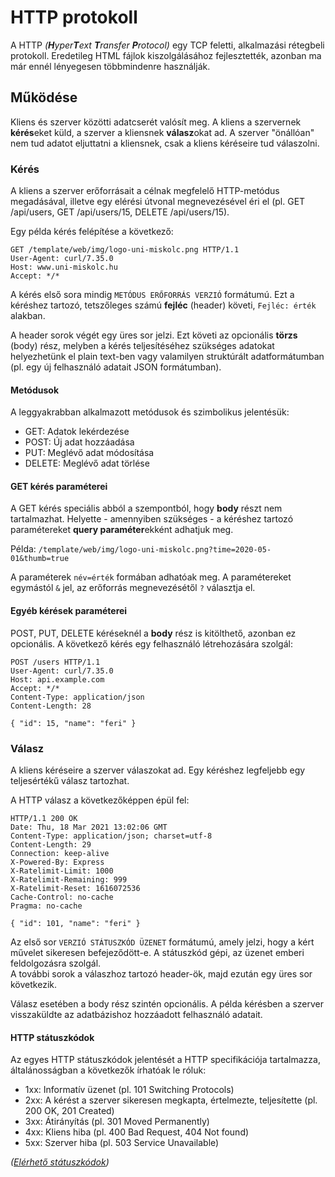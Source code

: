# HTTP protokoll

A HTTP _(**H**yper**T**ext **T**ransfer **P**rotocol)_ egy TCP feletti, alkalmazási rétegbeli protokoll. Eredetileg HTML fájlok kiszolgálásához fejlesztették, azonban ma már ennél lényegesen többmindenre használják.

## Működése

Kliens és szerver közötti adatcserét valósít meg. A kliens a szervernek **kérés**eket küld, a szerver a kliensnek **válasz**okat ad. A szerver "önállóan" nem tud adatot eljuttatni a kliensnek, csak a kliens kéréseire tud válaszolni.

### Kérés
A kliens a szerver erőforrásait a célnak megfelelő HTTP-metódus megadásával, illetve egy elérési útvonal megnevezésével éri el (pl. GET /api/users, GET /api/users/15, DELETE /api/users/15).

Egy példa kérés felépítése a következő:

```http
GET /template/web/img/logo-uni-miskolc.png HTTP/1.1
User-Agent: curl/7.35.0
Host: www.uni-miskolc.hu
Accept: */*
```

A kérés első sora mindig `METÓDUS ERŐFORRÁS VERZIÓ` formátumú. Ezt a kéréshez tartozó, tetszőleges számú **fejléc** (header) követi, `Fejléc: érték` alakban.

A header sorok végét egy üres sor jelzi. Ezt követi az opcionális **törzs** (body) rész, melyben a kérés teljesítéséhez szükséges adatokat helyezhetünk el plain text-ben vagy valamilyen struktúrált adatformátumban (pl. egy új felhasználó adatait JSON formátumban).

#### Metódusok
A leggyakrabban alkalmazott metódusok és szimbolikus jelentésük:

- GET: Adatok lekérdezése
- POST: Új adat hozzáadása
- PUT: Meglévő adat módosítása
- DELETE: Meglévő adat törlése

#### GET kérés paraméterei
A GET kérés speciális abból a szempontból, hogy **body** részt nem tartalmazhat. Helyette - amennyiben szükséges - a kéréshez tartozó paramétereket **query paraméter**ekként adhatjuk meg.

Példa: `/template/web/img/logo-uni-miskolc.png?time=2020-05-01&thumb=true`

A paraméterek `név=érték` formában adhatóak meg. A paramétereket egymástól `&` jel, az erőforrás megnevezésétől `?` választja el.

#### Egyéb kérések paraméterei
POST, PUT, DELETE kéréseknél a **body** rész is kitölthető, azonban ez opcionális. A következő kérés egy felhasználó létrehozására szolgál:

```http
POST /users HTTP/1.1
User-Agent: curl/7.35.0
Host: api.example.com
Accept: */*
Content-Type: application/json
Content-Length: 28

{ "id": 15, "name": "feri" }
```

### Válasz

A kliens kéréseire a szerver válaszokat ad. Egy kéréshez legfeljebb egy teljesértékű válasz tartozhat.

A HTTP válasz a következőképpen épül fel:

```http
HTTP/1.1 200 OK
Date: Thu, 18 Mar 2021 13:02:06 GMT
Content-Type: application/json; charset=utf-8
Content-Length: 29
Connection: keep-alive
X-Powered-By: Express
X-Ratelimit-Limit: 1000
X-Ratelimit-Remaining: 999
X-Ratelimit-Reset: 1616072536
Cache-Control: no-cache
Pragma: no-cache

{ "id": 101, "name": "feri" }
```

Az első sor `VERZIÓ STÁTUSZKÓD ÜZENET` formátumú, amely jelzi, hogy a kért művelet sikeresen befejeződött-e. A státuszkód gépi, az üzenet emberi feldolgozásra szolgál.<br>
A további sorok a válaszhoz tartozó header-ök, majd ezután egy üres sor következik.

Válasz esetében a body rész szintén opcionális. A példa kérésben a szerver visszaküldte az adatbázishoz hozzáadott felhasználó adatait.

#### HTTP státuszkódok
Az egyes HTTP státuszkódok jelentését a HTTP specifikációja tartalmazza, általánosságban a következők írhatóak le róluk:

- 1xx: Informatív üzenet (pl. 101 Switching Protocols)
- 2xx: A kérést a szerver sikeresen megkapta, értelmezte, teljesítette (pl. 200 OK, 201 Created)
- 3xx: Átirányítás (pl. 301 Moved Permanently)
- 4xx: Kliens hiba (pl. 400 Bad Request, 404 Not found)
- 5xx: Szerver hiba (pl. 503 Service Unavailable)

_([Elérhető státuszkódok](https://tools.ietf.org/html/rfc2616#section-10))_
